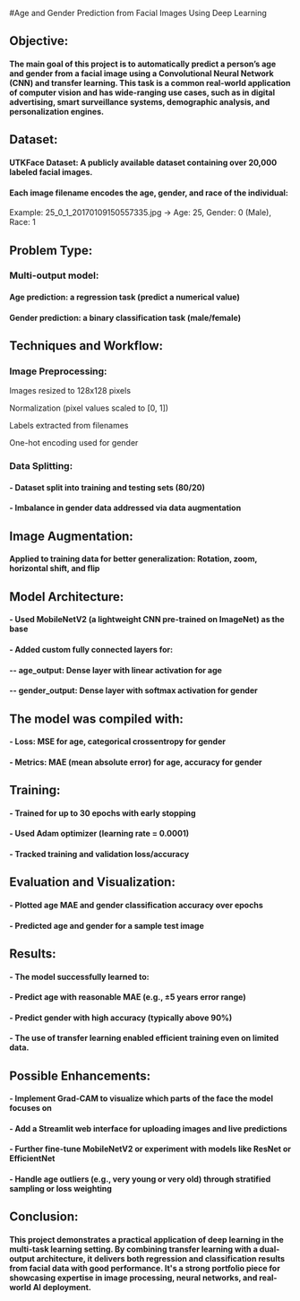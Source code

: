 #Age and Gender Prediction from Facial Images Using Deep Learning
## Objective:
#### The main goal of this project is to automatically predict a person’s age and gender from a facial image using a Convolutional Neural Network (CNN) and transfer learning. This task is a common real-world application of computer vision and has wide-ranging use cases, such as in digital advertising, smart surveillance systems, demographic analysis, and personalization engines.

## Dataset:
#### UTKFace Dataset: A publicly available dataset containing over 20,000 labeled facial images.

#### Each image filename encodes the age, gender, and race of the individual:
Example: 25_0_1_20170109150557335.jpg → Age: 25, Gender: 0 (Male), Race: 1

## Problem Type:
### Multi-output model:

#### Age prediction: a regression task (predict a numerical value)

#### Gender prediction: a binary classification task (male/female)

## Techniques and Workflow:
### Image Preprocessing:

Images resized to 128x128 pixels

Normalization (pixel values scaled to [0, 1])

Labels extracted from filenames

One-hot encoding used for gender

### Data Splitting:

#### - Dataset split into training and testing sets (80/20)

#### - Imbalance in gender data addressed via data augmentation

## Image Augmentation:

#### Applied to training data for better generalization: Rotation, zoom, horizontal shift, and flip

## Model Architecture:

#### - Used MobileNetV2 (a lightweight CNN pre-trained on ImageNet) as the base

#### - Added custom fully connected layers for:

#### -- age_output: Dense layer with linear activation for age

#### -- gender_output: Dense layer with softmax activation for gender

## The model was compiled with:

#### - Loss: MSE for age, categorical crossentropy for gender

#### - Metrics: MAE (mean absolute error) for age, accuracy for gender

## Training:

#### - Trained for up to 30 epochs with early stopping

#### - Used Adam optimizer (learning rate = 0.0001)

#### - Tracked training and validation loss/accuracy

## Evaluation and Visualization:

#### - Plotted age MAE and gender classification accuracy over epochs

#### - Predicted age and gender for a sample test image

## Results:
#### - The model successfully learned to:

#### - Predict age with reasonable MAE (e.g., ±5 years error range)

#### - Predict gender with high accuracy (typically above 90%)

#### - The use of transfer learning enabled efficient training even on limited data.

## Possible Enhancements:
#### - Implement Grad-CAM to visualize which parts of the face the model focuses on

#### - Add a Streamlit web interface for uploading images and live predictions

#### - Further fine-tune MobileNetV2 or experiment with models like ResNet or EfficientNet

#### - Handle age outliers (e.g., very young or very old) through stratified sampling or loss weighting

## Conclusion:
#### This project demonstrates a practical application of deep learning in the multi-task learning setting. By combining transfer learning with a dual-output architecture, it delivers both regression and classification results from facial data with good performance. It's a strong portfolio piece for showcasing expertise in image processing, neural networks, and real-world AI deployment.
